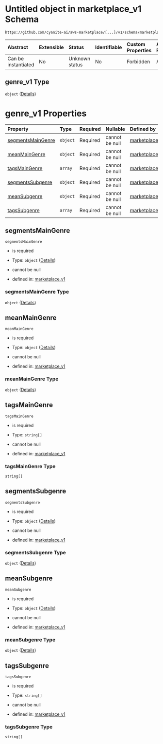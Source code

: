 # Untitled object in marketplace\_v1 Schema

```txt
https://github.com/cyanite-ai/aws-marketplace/[...]/v1/schema/marketplace_v1.schema.json#/properties/analysis/properties/genre_v1
```



| Abstract            | Extensible | Status         | Identifiable | Custom Properties | Additional Properties | Access Restrictions | Defined In                                                                                   |
| :------------------ | :--------- | :------------- | :----------- | :---------------- | :-------------------- | :------------------ | :------------------------------------------------------------------------------------------- |
| Can be instantiated | No         | Unknown status | No           | Forbidden         | Allowed               | none                | [marketplace\_v1.schema.json\*](../schema/marketplace_v1.schema.json "open original schema") |

## genre\_v1 Type

`object` ([Details](marketplace_v1-properties-analysis-properties-genre_v1.md))

# genre\_v1 Properties

| Property                                | Type     | Required | Nullable       | Defined by                                                                                                                                                                                                                                                                  |
| :-------------------------------------- | :------- | :------- | :------------- | :-------------------------------------------------------------------------------------------------------------------------------------------------------------------------------------------------------------------------------------------------------------------------- |
| [segmentsMainGenre](#segmentsmaingenre) | `object` | Required | cannot be null | [marketplace\_v1](marketplace_v1-properties-analysis-properties-genre_v1-properties-segmentsmaingenre.md "https://github.com/cyanite-ai/aws-marketplace/\[...]/v1/schema/marketplace_v1.schema.json#/properties/analysis/properties/genre_v1/properties/segmentsMainGenre") |
| [meanMainGenre](#meanmaingenre)         | `object` | Required | cannot be null | [marketplace\_v1](marketplace_v1-properties-analysis-properties-genre_v1-properties-meanmaingenre.md "https://github.com/cyanite-ai/aws-marketplace/\[...]/v1/schema/marketplace_v1.schema.json#/properties/analysis/properties/genre_v1/properties/meanMainGenre")         |
| [tagsMainGenre](#tagsmaingenre)         | `array`  | Required | cannot be null | [marketplace\_v1](marketplace_v1-properties-analysis-properties-genre_v1-properties-tagsmaingenre.md "https://github.com/cyanite-ai/aws-marketplace/\[...]/v1/schema/marketplace_v1.schema.json#/properties/analysis/properties/genre_v1/properties/tagsMainGenre")         |
| [segmentsSubgenre](#segmentssubgenre)   | `object` | Required | cannot be null | [marketplace\_v1](marketplace_v1-properties-analysis-properties-genre_v1-properties-segmentssubgenre.md "https://github.com/cyanite-ai/aws-marketplace/\[...]/v1/schema/marketplace_v1.schema.json#/properties/analysis/properties/genre_v1/properties/segmentsSubgenre")   |
| [meanSubgenre](#meansubgenre)           | `object` | Required | cannot be null | [marketplace\_v1](marketplace_v1-properties-analysis-properties-genre_v1-properties-meansubgenre.md "https://github.com/cyanite-ai/aws-marketplace/\[...]/v1/schema/marketplace_v1.schema.json#/properties/analysis/properties/genre_v1/properties/meanSubgenre")           |
| [tagsSubgenre](#tagssubgenre)           | `array`  | Required | cannot be null | [marketplace\_v1](marketplace_v1-properties-analysis-properties-genre_v1-properties-tagssubgenre.md "https://github.com/cyanite-ai/aws-marketplace/\[...]/v1/schema/marketplace_v1.schema.json#/properties/analysis/properties/genre_v1/properties/tagsSubgenre")           |

## segmentsMainGenre



`segmentsMainGenre`

*   is required

*   Type: `object` ([Details](marketplace_v1-properties-analysis-properties-genre_v1-properties-segmentsmaingenre.md))

*   cannot be null

*   defined in: [marketplace\_v1](marketplace_v1-properties-analysis-properties-genre_v1-properties-segmentsmaingenre.md "https://github.com/cyanite-ai/aws-marketplace/\[...]/v1/schema/marketplace_v1.schema.json#/properties/analysis/properties/genre_v1/properties/segmentsMainGenre")

### segmentsMainGenre Type

`object` ([Details](marketplace_v1-properties-analysis-properties-genre_v1-properties-segmentsmaingenre.md))

## meanMainGenre



`meanMainGenre`

*   is required

*   Type: `object` ([Details](marketplace_v1-properties-analysis-properties-genre_v1-properties-meanmaingenre.md))

*   cannot be null

*   defined in: [marketplace\_v1](marketplace_v1-properties-analysis-properties-genre_v1-properties-meanmaingenre.md "https://github.com/cyanite-ai/aws-marketplace/\[...]/v1/schema/marketplace_v1.schema.json#/properties/analysis/properties/genre_v1/properties/meanMainGenre")

### meanMainGenre Type

`object` ([Details](marketplace_v1-properties-analysis-properties-genre_v1-properties-meanmaingenre.md))

## tagsMainGenre



`tagsMainGenre`

*   is required

*   Type: `string[]`

*   cannot be null

*   defined in: [marketplace\_v1](marketplace_v1-properties-analysis-properties-genre_v1-properties-tagsmaingenre.md "https://github.com/cyanite-ai/aws-marketplace/\[...]/v1/schema/marketplace_v1.schema.json#/properties/analysis/properties/genre_v1/properties/tagsMainGenre")

### tagsMainGenre Type

`string[]`

## segmentsSubgenre



`segmentsSubgenre`

*   is required

*   Type: `object` ([Details](marketplace_v1-properties-analysis-properties-genre_v1-properties-segmentssubgenre.md))

*   cannot be null

*   defined in: [marketplace\_v1](marketplace_v1-properties-analysis-properties-genre_v1-properties-segmentssubgenre.md "https://github.com/cyanite-ai/aws-marketplace/\[...]/v1/schema/marketplace_v1.schema.json#/properties/analysis/properties/genre_v1/properties/segmentsSubgenre")

### segmentsSubgenre Type

`object` ([Details](marketplace_v1-properties-analysis-properties-genre_v1-properties-segmentssubgenre.md))

## meanSubgenre



`meanSubgenre`

*   is required

*   Type: `object` ([Details](marketplace_v1-properties-analysis-properties-genre_v1-properties-meansubgenre.md))

*   cannot be null

*   defined in: [marketplace\_v1](marketplace_v1-properties-analysis-properties-genre_v1-properties-meansubgenre.md "https://github.com/cyanite-ai/aws-marketplace/\[...]/v1/schema/marketplace_v1.schema.json#/properties/analysis/properties/genre_v1/properties/meanSubgenre")

### meanSubgenre Type

`object` ([Details](marketplace_v1-properties-analysis-properties-genre_v1-properties-meansubgenre.md))

## tagsSubgenre



`tagsSubgenre`

*   is required

*   Type: `string[]`

*   cannot be null

*   defined in: [marketplace\_v1](marketplace_v1-properties-analysis-properties-genre_v1-properties-tagssubgenre.md "https://github.com/cyanite-ai/aws-marketplace/\[...]/v1/schema/marketplace_v1.schema.json#/properties/analysis/properties/genre_v1/properties/tagsSubgenre")

### tagsSubgenre Type

`string[]`
